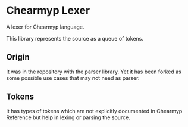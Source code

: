 # Chearmyp Lexer
A lexer for Chearmyp language.

This library represents the source as a queue of tokens.

## Origin
It was in the repository with the parser library. Yet it has been forked as some possible use cases
that may not need as parser.

## Tokens
It has types of tokens which are not explicitly documented in Chearmyp Reference but help in lexing
or parsing the source.
